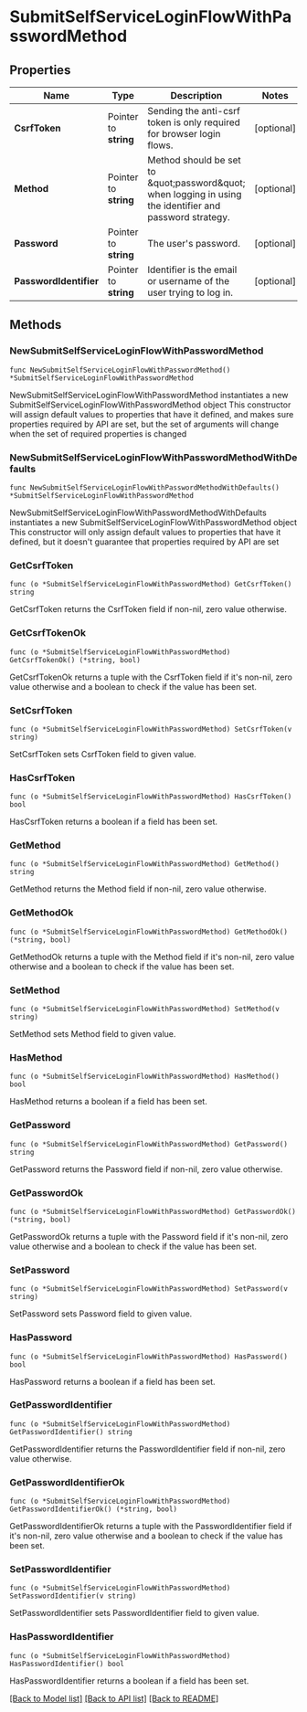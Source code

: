 # SubmitSelfServiceLoginFlowWithPasswordMethod

## Properties

Name | Type | Description | Notes
------------ | ------------- | ------------- | -------------
**CsrfToken** | Pointer to **string** | Sending the anti-csrf token is only required for browser login flows. | [optional] 
**Method** | Pointer to **string** | Method should be set to \&quot;password\&quot; when logging in using the identifier and password strategy. | [optional] 
**Password** | Pointer to **string** | The user&#39;s password. | [optional] 
**PasswordIdentifier** | Pointer to **string** | Identifier is the email or username of the user trying to log in. | [optional] 

## Methods

### NewSubmitSelfServiceLoginFlowWithPasswordMethod

`func NewSubmitSelfServiceLoginFlowWithPasswordMethod() *SubmitSelfServiceLoginFlowWithPasswordMethod`

NewSubmitSelfServiceLoginFlowWithPasswordMethod instantiates a new SubmitSelfServiceLoginFlowWithPasswordMethod object
This constructor will assign default values to properties that have it defined,
and makes sure properties required by API are set, but the set of arguments
will change when the set of required properties is changed

### NewSubmitSelfServiceLoginFlowWithPasswordMethodWithDefaults

`func NewSubmitSelfServiceLoginFlowWithPasswordMethodWithDefaults() *SubmitSelfServiceLoginFlowWithPasswordMethod`

NewSubmitSelfServiceLoginFlowWithPasswordMethodWithDefaults instantiates a new SubmitSelfServiceLoginFlowWithPasswordMethod object
This constructor will only assign default values to properties that have it defined,
but it doesn't guarantee that properties required by API are set

### GetCsrfToken

`func (o *SubmitSelfServiceLoginFlowWithPasswordMethod) GetCsrfToken() string`

GetCsrfToken returns the CsrfToken field if non-nil, zero value otherwise.

### GetCsrfTokenOk

`func (o *SubmitSelfServiceLoginFlowWithPasswordMethod) GetCsrfTokenOk() (*string, bool)`

GetCsrfTokenOk returns a tuple with the CsrfToken field if it's non-nil, zero value otherwise
and a boolean to check if the value has been set.

### SetCsrfToken

`func (o *SubmitSelfServiceLoginFlowWithPasswordMethod) SetCsrfToken(v string)`

SetCsrfToken sets CsrfToken field to given value.

### HasCsrfToken

`func (o *SubmitSelfServiceLoginFlowWithPasswordMethod) HasCsrfToken() bool`

HasCsrfToken returns a boolean if a field has been set.

### GetMethod

`func (o *SubmitSelfServiceLoginFlowWithPasswordMethod) GetMethod() string`

GetMethod returns the Method field if non-nil, zero value otherwise.

### GetMethodOk

`func (o *SubmitSelfServiceLoginFlowWithPasswordMethod) GetMethodOk() (*string, bool)`

GetMethodOk returns a tuple with the Method field if it's non-nil, zero value otherwise
and a boolean to check if the value has been set.

### SetMethod

`func (o *SubmitSelfServiceLoginFlowWithPasswordMethod) SetMethod(v string)`

SetMethod sets Method field to given value.

### HasMethod

`func (o *SubmitSelfServiceLoginFlowWithPasswordMethod) HasMethod() bool`

HasMethod returns a boolean if a field has been set.

### GetPassword

`func (o *SubmitSelfServiceLoginFlowWithPasswordMethod) GetPassword() string`

GetPassword returns the Password field if non-nil, zero value otherwise.

### GetPasswordOk

`func (o *SubmitSelfServiceLoginFlowWithPasswordMethod) GetPasswordOk() (*string, bool)`

GetPasswordOk returns a tuple with the Password field if it's non-nil, zero value otherwise
and a boolean to check if the value has been set.

### SetPassword

`func (o *SubmitSelfServiceLoginFlowWithPasswordMethod) SetPassword(v string)`

SetPassword sets Password field to given value.

### HasPassword

`func (o *SubmitSelfServiceLoginFlowWithPasswordMethod) HasPassword() bool`

HasPassword returns a boolean if a field has been set.

### GetPasswordIdentifier

`func (o *SubmitSelfServiceLoginFlowWithPasswordMethod) GetPasswordIdentifier() string`

GetPasswordIdentifier returns the PasswordIdentifier field if non-nil, zero value otherwise.

### GetPasswordIdentifierOk

`func (o *SubmitSelfServiceLoginFlowWithPasswordMethod) GetPasswordIdentifierOk() (*string, bool)`

GetPasswordIdentifierOk returns a tuple with the PasswordIdentifier field if it's non-nil, zero value otherwise
and a boolean to check if the value has been set.

### SetPasswordIdentifier

`func (o *SubmitSelfServiceLoginFlowWithPasswordMethod) SetPasswordIdentifier(v string)`

SetPasswordIdentifier sets PasswordIdentifier field to given value.

### HasPasswordIdentifier

`func (o *SubmitSelfServiceLoginFlowWithPasswordMethod) HasPasswordIdentifier() bool`

HasPasswordIdentifier returns a boolean if a field has been set.


[[Back to Model list]](../README.md#documentation-for-models) [[Back to API list]](../README.md#documentation-for-api-endpoints) [[Back to README]](../README.md)


